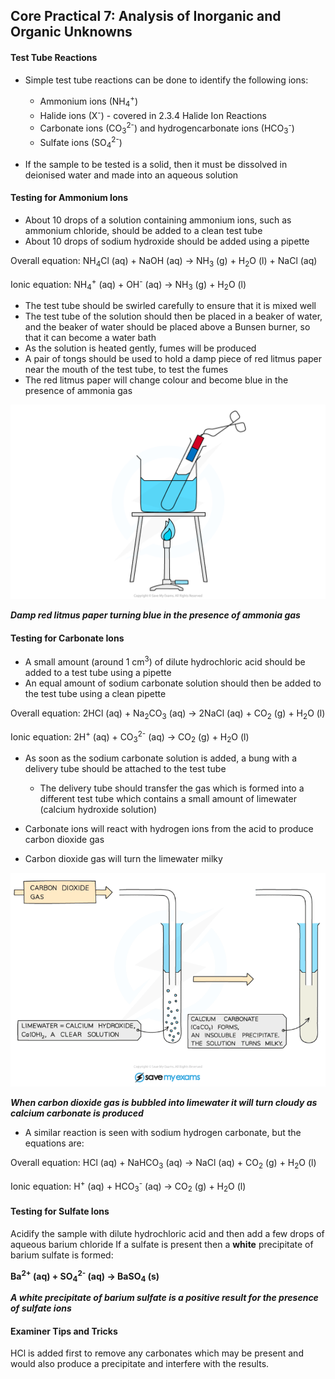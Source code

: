 Core Practical 7: Analysis of Inorganic and Organic Unknowns
------------------------------------------------------------

#### Test Tube Reactions

* Simple test tube reactions can be done to identify the following ions:

  + Ammonium ions (NH<sub>4</sub><sup>+</sup>)
  + Halide ions (X<sup>-</sup>) - covered in 2.3.4 Halide Ion Reactions
  + Carbonate ions (CO<sub>3</sub><sup>2-</sup>) and hydrogencarbonate ions (HCO<sub>3</sub><sup>-</sup>)
  + Sulfate ions (SO<sub>4</sub><sup>2-</sup>)
* If the sample to be tested is a solid, then it must be dissolved in deionised water and made into an aqueous solution

#### Testing for Ammonium Ions

* About 10 drops of a solution containing ammonium ions, such as ammonium chloride, should be added to a clean test tube
* About 10 drops of sodium hydroxide should be added using a pipette

Overall equation: NH<sub>4</sub>Cl (aq) + NaOH (aq) → NH<sub>3</sub> (g) + H<sub>2</sub>O (l) + NaCl (aq)

Ionic equation: NH<sub>4</sub><sup>+</sup> (aq) + OH<sup>-</sup> (aq) → NH<sub>3</sub> (g) + H<sub>2</sub>O (l)

* The test tube should be swirled carefully to ensure that it is mixed well
* The test tube of the solution should then be placed in a beaker of water, and the beaker of water should be placed above a Bunsen burner, so that it can become a water bath
* As the solution is heated gently, fumes will be produced
* A pair of tongs should be used to hold a damp piece of red litmus paper near the mouth of the test tube, to test the fumes
* The red litmus paper will change colour and become blue in the presence of ammonia gas

![Litmus paper turns red, downloadable AS & A Level Chemistry revision notes](Litmus-paper-turns-red.png)

<i><b>Damp red litmus paper turning blue in the presence of ammonia gas </b></i>

#### Testing for Carbonate Ions

* A small amount (around 1 cm<sup>3</sup>) of dilute hydrochloric acid should be added to a test tube using a pipette
* An equal amount of sodium carbonate solution should then be added to the test tube using a clean pipette

Overall equation: 2HCl (aq) + Na<sub>2</sub>CO<sub>3</sub> (aq) → 2NaCl (aq) + CO<sub>2</sub> (g) + H<sub>2</sub>O (l)

Ionic equation: 2H<sup>+</sup> (aq) + CO<sub>3</sub><sup>2-</sup> (aq) → CO<sub>2</sub> (g) + H<sub>2</sub>O (l)

* As soon as the sodium carbonate solution is added, a bung with a delivery tube should be attached to the test tube

  + The delivery tube should transfer the gas which is formed into a different test tube which contains a small amount of limewater (calcium hydroxide solution)
* Carbonate ions will react with hydrogen ions from the acid to produce carbon dioxide gas
* Carbon dioxide gas will turn the limewater milky

![](Using-Limewater-to-test-for-Carbon-Dioxide_watermark-768x521-1.png)

<i><b>When carbon dioxide gas is bubbled into limewater it will turn cloudy as calcium carbonate is produced</b></i>

* A similar reaction is seen with sodium hydrogen carbonate, but the equations are:

Overall equation: HCl (aq) + NaHCO<sub>3</sub> (aq) → NaCl (aq) + CO<sub>2</sub> (g) + H<sub>2</sub>O (l)

Ionic equation: H<sup>+</sup> (aq) + HCO<sub>3</sub><sup>-</sup> (aq) → CO<sub>2</sub> (g) + H<sub>2</sub>O (l)

#### Testing for Sulfate Ions

Acidify the sample with dilute hydrochloric acid and then add a few drops of aqueous barium chloride If a sulfate is present then a <b>white</b> precipitate of barium sulfate is formed:

<b>Ba</b><sup><b>2+</b></sup><b> (aq) + SO</b><sub><b>4</b></sub><sup><b>2-</b></sup><b> (aq) → BaSO</b><sub><b>4</b></sub><b> (s)</b>

<i><b>A white precipitate of barium sulfate is a positive result for the presence of sulfate ions</b></i>

#### Examiner Tips and Tricks

HCl is added first to remove any carbonates which may be present and would also produce a precipitate and interfere with the results.
